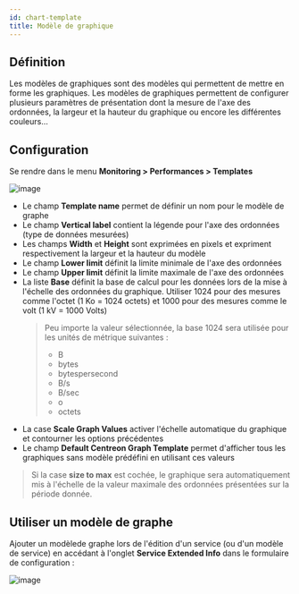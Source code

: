 ```yaml
---
id: chart-template
title: Modèle de graphique
---
```


## Définition

Les modèles de graphiques sont des modèles qui permettent de mettre en forme les graphiques. Les modèles de graphiques
permettent de configurer plusieurs paramètres de présentation dont la mesure de l'axe des ordonnées, la largeur et la
hauteur du graphique ou encore les différentes couleurs...

## Configuration

Se rendre dans le menu **Monitoring \> Performances \> Templates**

![image](assets/metrology/02addgraph_template.png)

* Le champ **Template name** permet de définir un nom pour le modèle de graphe
* Le champ **Vertical label** contient la légende pour l'axe des ordonnées (type de données mesurées)
* Les champs **Width** et **Height** sont exprimées en pixels et expriment respectivement la largeur et la hauteur du modèle
* Le champ **Lower limit** définit la limite minimale de l'axe des ordonnées
* Le champ **Upper limit** définit la limite maximale de l'axe des ordonnées
* La liste **Base** définit la base de calcul pour les données lors de la mise à l'échelle des ordonnées du graphique.
  Utiliser 1024 pour des mesures comme l'octet (1 Ko = 1024 octets) et 1000 pour des mesures comme le volt (1 kV = 1000 Volts)
  > Peu importe la valeur sélectionnée, la base 1024 sera utilisée pour les unités de métrique suivantes :
  > * B
  > * bytes
  > * bytespersecond
  > * B/s
  > * B/sec
  > * o
  > * octets
* La case **Scale Graph Values** activer l'échelle automatique du graphique et contourner les options précédentes
* Le champ **Default Centreon Graph Template** permet d'afficher tous les graphiques sans modèle prédéfini en utilisant ces valeurs

> Si la case **size to max** est cochée, le graphique sera automatiquement mis à l'échelle de la valeur maximale des
> ordonnées présentées sur la période donnée.

## Utiliser un modèle de graphe

Ajouter un modèlede graphe lors de l'édition d'un service (ou d'un modèle de service) en accédant à l'onglet
**Service Extended Info** dans le formulaire de configuration :

![image](assets/metrology/02linkgraph_template.png)
